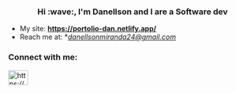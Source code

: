 <h3 align="center">Hi :wave:, I'm Danellson and I are a Software dev</h3>

- My site: **https://portolio-dan.netlify.app/**
- Reach me at: **danellsonmiranda24@gmail.com*
   
<h3 align="left">Connect with me:</h3>
<p align="left">
<a href="https://linkedin.com/in/https://www.linkedin.com/in/danellson-miranda-stclair-30a32321b/" target="blank"><img align="center" src="https://raw.githubusercontent.com/rahuldkjain/github-profile-readme-generator/master/src/images/icons/Social/linked-in-alt.svg" alt="https://www.linkedin.com/in/danellson-miranda-stclair-30a32321b/" height="30" width="40" /></a>
</p>


